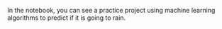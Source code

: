 In the notebook, you can see a practice project using machine learning algorithms to predict if it is going to rain.
